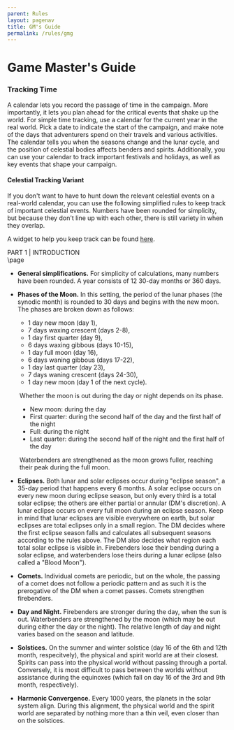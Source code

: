 ```yaml
---
parent: Rules
layout: pagenav
title: GM's Guide
permalink: /rules/gmg
---
```


<h1 id="dmg" class="center-title">
Game Master's Guide
</h1>

<h3 class="change">Tracking Time</h3>

A calendar lets you record the passage of time in the campaign. More importantly, it lets you plan ahead for the critical events that shake up the world. For simple time tracking, use a calendar for the current year in the real world. Pick a date to indicate the start of the campaign, and make note of the days that adventurers spend on their travels and various activities. The calendar tells you when the seasons change and the lunar cycle, and the position of celestial bodies affects benders and spirits. Additionally, you can use your calendar to track important festivals and holidays, as well as key events that shape your campaign. 

<h4 class="new">Celestial Tracking Variant</h4>

If you don't want to have to hunt down the relevant celestial events on a real-world calendar, you can use the following simplified rules to keep track of important celestial events. Numbers have been rounded for simplicity, but because they don't line up with each other, there is still variety in when they overlap.


A widget to help you keep track can be found [here](/tools).

<div class='pageNumber auto'></div>
<div class='footnote'>PART 1 | INTRODUCTION</div>

<div class="HBonly">\page</div>

- **General simplifications.** For simplicity of calculations, many numbers have been rounded. A year consists of 12 30-day months or 360 days.

- **Phases of the Moon.** In this setting, the period of the lunar phases (the synodic month) is rounded to 30 days and begins with the new moon. The phases are broken down as follows: 
  - 1 day new moon (day 1),
  - 7 days waxing crescent (days 2-8),
  - 1 day first quarter (day 9),
  - 6 days waxing gibbous (days 10-15),
  - 1 day full moon (day 16),
  - 6 days waning gibbous (days 17-22),
  - 1 day last quarter (day 23),
  - 7 days waning crescent (days 24-30),
  - 1 day new moon (day 1 of the next cycle).  
  
<div style="margin-left: 2em; margin-bottom: 1em;">
Whether the moon is out during the day or night depends on its phase.
  <ul>
    <li>New moon: during the day</li>
    <!-- waxing crescent: during the majority of end of the day, minority of beginning of the night -->
    <li>First quarter: during the second half of the day and the first half of the night</li>
    <!-- waxing gibbous: during the minority of end of the day, majority of beginning of the night -->
    <li>Full: during the night</li>
    <!-- waning gibbous: during majority of end of the night, minority of beginning of the day -->
    <li>Last quarter: during the second half of the night and the first half of the day</li>
    <!-- waning crescent: minority of end of night, majority of beginning of the day -->
  </ul>
Waterbenders are strengthened as the moon grows fuller, reaching their peak during the full moon.
</div>

- **Eclipses.** Both lunar and solar eclipses occur during "eclipse season", a 35-day period that happens every 6 months. A solar eclipse occurs on every new moon during eclipse season, but only every third is a total solar eclipse; the others are either partial or annular (DM's discretion). 
A lunar eclipse occurs on every full moon during an eclipse season. Keep in mind that lunar eclipses are visible everywhere on earth, but solar eclipses are total eclipses only in a small region. 
The DM decides where the first eclipse season falls and calculates all subsequent seasons according to the rules above. The DM also decides what region each total solar eclipse is visible in.
Firebenders lose their bending during a solar eclipse, and waterbenders lose theirs during a lunar eclipse (also called a "Blood Moon").

- **Comets.** Individual comets are periodic, but on the whole, the passing of a comet does not follow a periodic pattern and as such it is the prerogative of the DM when a comet passes. Comets strengthen firebenders.

- **Day and Night.** Firebenders are stronger during the day, when the sun is out. Waterbenders are strengthened by the moon (which may be out during either the day or the night). The relative length of day and night varies based on the season and latitude.

- **Solstices.** On the summer and winter solstice (day 16 of the 6th and 12th month, respecitvely), the physical and spirit world are at their closest. Spirits can pass into the physical world without passing through a portal. Conversely, it is most difficult to pass between the worlds without assistance during the equinoxes (which fall on day 16 of the 3rd and 9th month, respectively).

- **Harmonic Convergence.** Every 1000 years, the planets in the solar system align. During this alignment, the physical world and the spirit world are separated by nothing more than a thin veil, even closer than on the solstices.
